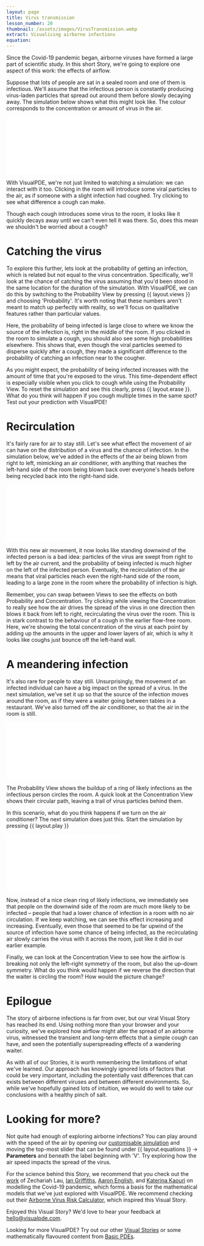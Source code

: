```yaml
---
layout: page
title: Virus transmission
lesson_number: 20
thumbnail: /assets/images/VirusTransmission.webp
extract: Visualising airborne infections
equation:
---
```


Since the Covid-19 pandemic began, airborne viruses have formed a large part of scientific study. In this short Story, we're going to explore one aspect of this work: the effects of airflow.

Suppose that lots of people are sat in a sealed room and one of them is infectious. We'll assume that the infectious person is constantly producing virus-laden particles that spread out around them before slowly decaying away. The simulation below shows what this might look like. The colour corresponds to the concentration or amount of virus in the air.

<iframe class="sim" src="/sim/?preset=CovidInAStillRoom&story&sf=1" frameborder="0" loading="lazy"></iframe>

With VisualPDE, we're not just limited to watching a simulation: we can interact with it too. Clicking in the room will introduce some viral particles to the air, as if someone with a slight infection had coughed. Try clicking to see what difference a cough can make.

Though each cough introduces some virus to the room, it looks like it quickly decays away until we can't even tell it was there. So, does this mean we shouldn't be worried about a cough?

# Catching the virus
To explore this further, lets look at the probability of getting an infection, which is related but not equal to the virus concentration. Specifically, we'll look at the chance of catching the virus assuming that you'd been stood in the same location for the duration of the simulation. With VisualPDE, we can do this by switching to the Probability View by pressing {{ layout.views }} and choosing 'Probability'. It's worth noting that these numbers aren't meant to match up perfectly with reality, so we'll focus on qualitative features rather than particular values.

Here, the probability of being infected is large close to where we know the source of the infection is, right in the middle of the room. If you clicked in the room to simulate a cough, you should also see some high probabilities elsewhere. This shows that, even though the viral particles seemed to disperse quickly after a cough, they made a significant difference to the probability of catching an infection near to the cougher.

As you might expect, the probability of being infected increases with the amount of time that you're exposed to the virus. This time-dependent effect is especially visible when you click to cough while using the Probability View. To reset the simulation and see this clearly, press {{ layout.erase }}. What do you think will happen if you cough multiple times in the same spot? Test out your prediction with VisualPDE!

# Recirculation
It's fairly rare for air to stay still. Let's see what effect the movement of air can have on the distribution of a virus and the chance of infection. In the simulation below, we've added in the effects of the air being blown from right to left, mimicking an air conditioner, with anything that reaches the left-hand side of the room being blown back over everyone's heads before being recycled back into the right-hand side.

<iframe class="sim" src="/sim/?preset=CovidInARoom&story&sf=1" frameborder="0" loading="lazy"></iframe>

With this new air movement, it now looks like standing downwind of the infected person is a bad idea: particles of the virus are swept from right to left by the air current, and the probability of being infected is much higher on the left of the infected person. Eventually, the recirculation of the air means that viral particles reach even the right-hand side of the room, leading to a large zone in the room where the probability of infection is high. 

Remember, you can swap between Views to see the effects on both Probability and Concentration. Try clicking while viewing the Concentration to really see how the air drives the spread of the virus in one direction then blows it back from left to right, recirculating the virus over the room. This is in stark contrast to the behaviour of a cough in the earlier flow-free room. Here, we're showing the total concentration of the virus at each point by adding up the amounts in the upper and lower layers of air, which is why it looks like coughs just bounce off the left-hand wall.

# A meandering infection
It's also rare for people to stay still. Unsurprisingly, the movement of an infected individual can have a big impact on the spread of a virus. In the next simulation, we've set it up so that the source of the infection moves around the room, as if they were a waiter going between tables in a restaurant. We've also turned off the air conditioner, so that the air in the room is still.

<iframe class="sim" src="/sim/?preset=CovidInAStillRoomCircling&story&sf=1" frameborder="0" loading="lazy"></iframe>

The Probability View shows the buildup of a ring of likely infections as the infectious person circles the room. A quick look at the Concentration View shows their circular path, leaving a trail of virus particles behind them.

In this scenario, what do you think happens if we turn on the air conditioner? The next simulation does just this. Start the simulation by pressing {{ layout.play }}

<iframe class="sim" src="/sim/?preset=CovidInARoomCircling&story&sf=1" frameborder="0" loading="lazy"></iframe>

Now, instead of a nice clean ring of likely infections, we immediately see that people on the downwind side of the room are much more likely to be infected – people that had a lower chance of infection in a room with no air circulation. If we keep watching, we can see this effect increasing and increasing. Eventually, even those that seemed to be far upwind of the source of infection have some chance of being infected, as the recirculating air slowly carries the virus with it across the room, just like it did in our earlier example.

Finally, we can look at the Concentration View to see how the airflow is breaking not only the left–right symmetry of the room, but also the up–down symmetry. What do you think would happen if we reverse the direction that the waiter is circling the room? How would the picture change?

# Epilogue
The story of airborne infections is far from over, but our viral Visual Story has reached its end. Using nothing more than your browser and your curiosity, we've explored how airflow might alter the spread of an airborne virus, witnessed the transient and long-term effects that a simple cough can have, and seen the potentially superspreading effects of a wandering waiter.

As with all of our Stories, it is worth remembering the limitations of what we've learned. Our approach has knowingly ignored lots of factors that could be very important, including the potentially vast differences that can exists between different viruses and between different environments. So, while we've hopefully gained lots of intuition, we would do well to take our conclusions with a healthy pinch of salt.

# Looking for more?
Not quite had enough of exploring airborne infections? You can play around with the speed of the air by opening our [customisable simulation](/sim/?preset=CovidInARoomCircling) and moving the top-most slider that can be found under <span class='click_sequence'>{{ layout.equations }} → **Parameters**</span> and beneath the label beginning with 'V'. Try exploring how the air speed impacts the spread of the virus.

For the science behind this Story, we recommend that you check out the [work](https://doi.org/10.1098/rspa.2021.0383) of Zechariah Lau, [Ian Griffiths](https://people.maths.ox.ac.uk/griffit4/), [Aaron English](https://twitter.com/aaronenglish001), and [Katerina Kaouri](https://profiles.cardiff.ac.uk/staff/kaourik) on modelling the Covid-19 pandemic, which forms a basis for the mathematical models that we've just explored with VisualPDE. We recommend checking out their [Airborne Virus Risk Calculator](https://people.maths.ox.ac.uk/griffit4/Airborne_Transmission/index.html), which inspired this Visual Story.

Enjoyed this Visual Story? We'd love to hear your feedback at [hello@visualpde.com](mailto:hello@visualpde.com).

Looking for more VisualPDE? Try out our other [Visual Stories](/visual-stories) or some mathematically flavoured content from [Basic PDEs](/basic-pdes).



